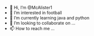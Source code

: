 - 👋 Hi, I’m @McAlister1
- 👀 I’m interested in football
- 🌱 I’m currently learning java and python
- 💞️ I’m looking to collaborate on ...
- 📫 How to reach me ...

<!---
McAlister1/McAlister1 is a ✨ special ✨ repository because its `README.md` (this file) appears on your GitHub profile.
You can click the Preview link to take a look at your changes.
--->
